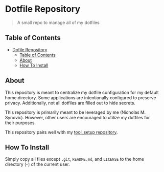 # Dotfile Repository

> A small repo to manage all of my dotfiles

## Table of Contents

- [Dofile Repository](#dotfile-repository)
  - [Table of Contents](#table-of-contents)
  - [About](#about)
  - [How To Install](#how-to-install)

## About

This repository is meant to centralize my dotfile configuration for my default home directory. 
Some applications are intentionally configured to preserve privacy. Additionally, not all dotfiles are filled out to hide secrets.

This repository is primarily meant to be leveraged by me (Nicholas M. Synovic). However, other users are encouraged to utilize my dotfiles for their purposes.

This repository pairs well with my [tool_setup repository](https://github.com/NicholasSynovic/tool_setup).

## How To Install

Simply copy all files except `.git`, `README.md`, and `LICENSE` to the home directory (`~`) of the current user.
